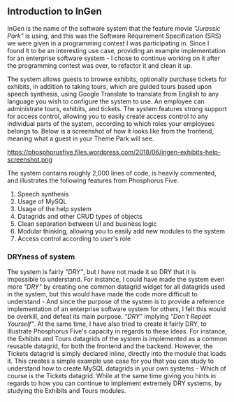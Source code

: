 
## Introduction to InGen

InGen is the name of the software system that the feature movie _"Jurassic Park"_ is using, and
this was the Software Requirement Specification (SRS) we were given in a programming contest I
was participating in. Since I found it to be an interesting use case, providing an example
implementation for an enterprise software system - I chose to continue working on it after
the programming contest was over, to refactor it and clean it up.

The system allows guests to browse exhibits, optionally purchase tickets for exhibits, in
addition to taking tours, which are guided tours based upon speech synthesis, using Google
Translate to translate from English to any language you wish to configure the system to use.
An employee can administrate tours, exhibits, and tickets. The system features strong support
for access control, allowing you to easily create access control to any individual parts of
the system, according to which roles your employees belongs to. Below is a screenshot of how
it looks like from the frontend, meaning what a guest in your Theme Park will see.

https://phosphorusfive.files.wordpress.com/2018/06/ingen-exhibits-help-screenshot.png

The system contains roughly 2,000 lines of code, is heavily commented, and illustrates
the following features from Phosphorus Five.

1. Speech synthesis
2. Usage of MySQL
3. Usage of the help system
4. Datagrids and other CRUD types of objects
5. Clean separation between UI and business logic
6. Modular thinking, allowing you to easily add new modules to the system
7. Access control according to user's role

### DRYness of system

The system is fairly _"DRY"_, but I have not made it so DRY that it is impossible to understand.
For instance, I could have made the system even more _"DRY"_ by creating one common datagrid
widget for all datagrids used in the system, but this would have made the code more difficult
to understand - And since the purpose of the system is to provide a reference implementation
of an enterprise software system for others, I felt this would be overkill, and defeat its
main purpose. _"DRY"_ implying _"Don't Repeat Yourself"_. At the same time, I have also tried
to create it fairly DRY, to illustrate Phosphorus Five's capacity in regards to these ideas.
For instance, the Exhibits and Tours datagrids of the system is implemented as a common
reusable datagrid, for both the frontend and the backend. However, the Tickets datagrid is
simply declared inline, directly into the module that loads it. This creates a simple example
use case for you that you can study to understand how to create MySQL datagrids in your own
systems - Which of course is the Tickets datagrid. While at the same time giving you hints
in regards to how you can continue to implement extremely DRY systems, by studying the Exhibits
and Tours modules.
